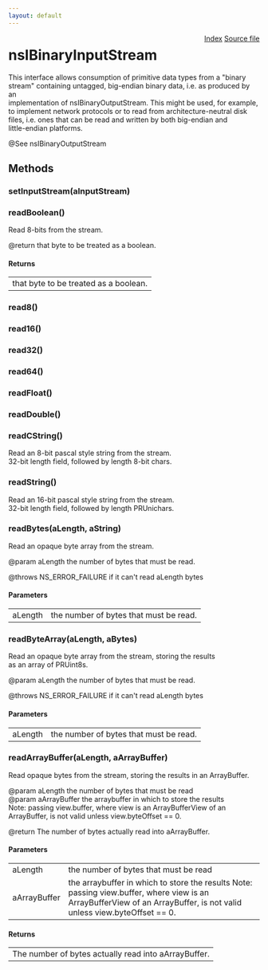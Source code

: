 ```yaml
---
layout: default
---
```

<div class='links' style='float:right'><a href="../index.html">Index</a>
<a href="http://dxr.mozilla.org/mozilla-central/source/xpcom/io/nsIBinaryInputStream.idl">Source file</a>
</div>

# nsIBinaryInputStream #
  
This interface allows consumption of primitive data types from a "binary  
stream" containing untagged, big-endian binary data, i.e. as produced by an  
implementation of nsIBinaryOutputStream.  This might be used, for example,  
to implement network protocols or to read from architecture-neutral disk  
files, i.e. ones that can be read and written by both big-endian and  
little-endian platforms.  
  
@See nsIBinaryOutputStream  
  

## Methods ##

### setInputStream(aInputStream) ###

### readBoolean() ###
  
Read 8-bits from the stream.  
  
@return that byte to be treated as a boolean.  
  

#### Returns ####

<table>

<tr>
<td>that byte to be treated as a boolean.  
</td>
</tr>

</table>

### read8() ###

### read16() ###

### read32() ###

### read64() ###

### readFloat() ###

### readDouble() ###

### readCString() ###
  
Read an 8-bit pascal style string from the stream.  
32-bit length field, followed by length 8-bit chars.  
  

### readString() ###
  
Read an 16-bit pascal style string from the stream.  
32-bit length field, followed by length PRUnichars.  
  

### readBytes(aLength, aString) ###
  
Read an opaque byte array from the stream.  
  
@param aLength the number of bytes that must be read.  
  
@throws NS_ERROR_FAILURE if it can't read aLength bytes  
  

#### Parameters ####

<table>

<tr>
<td>aLength</td>
<td>the number of bytes that must be read.  
</td>
</tr>

</table>

### readByteArray(aLength, aBytes) ###
  
Read an opaque byte array from the stream, storing the results  
as an array of PRUint8s.  
  
@param aLength the number of bytes that must be read.  
  
@throws NS_ERROR_FAILURE if it can't read aLength bytes  
  

#### Parameters ####

<table>

<tr>
<td>aLength</td>
<td>the number of bytes that must be read.  
</td>
</tr>

</table>

### readArrayBuffer(aLength, aArrayBuffer) ###
  
Read opaque bytes from the stream, storing the results in an ArrayBuffer.  
  
@param aLength the number of bytes that must be read  
@param aArrayBuffer the arraybuffer in which to store the results  
Note: passing view.buffer, where view is an ArrayBufferView of an  
      ArrayBuffer, is not valid unless view.byteOffset == 0.  
  
@return The number of bytes actually read into aArrayBuffer.  
  

#### Parameters ####

<table>

<tr>
<td>aLength</td>
<td>the number of bytes that must be read  
</td>
</tr>

<tr>
<td>aArrayBuffer</td>
<td>the arraybuffer in which to store the results  
Note: passing view.buffer, where view is an ArrayBufferView of an  
      ArrayBuffer, is not valid unless view.byteOffset == 0.  
</td>
</tr>

</table>

#### Returns ####

<table>

<tr>
<td>The number of bytes actually read into aArrayBuffer.  
</td>
</tr>

</table>
